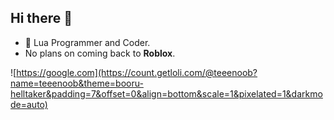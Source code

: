 ## Hi there 👋

- 🦢 Lua Programmer and Coder.
- No plans on coming back to **Roblox**.

![https://google.com](https://count.getloli.com/@teeenoob?name=teeenoob&theme=booru-helltaker&padding=7&offset=0&align=bottom&scale=1&pixelated=1&darkmode=auto)